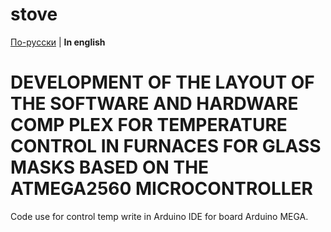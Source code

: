  # stove
 
[По-русски](../README.md) | **In english** 
 
# DEVELOPMENT OF THE LAYOUT OF THE SOFTWARE AND HARDWARE COMP PLEX FOR TEMPERATURE CONTROL IN FURNACES FOR GLASS MASKS BASED ON THE ATMEGA2560 MICROCONTROLLER
 
 Code use for control temp write in Arduino IDE for board Arduino MEGA.